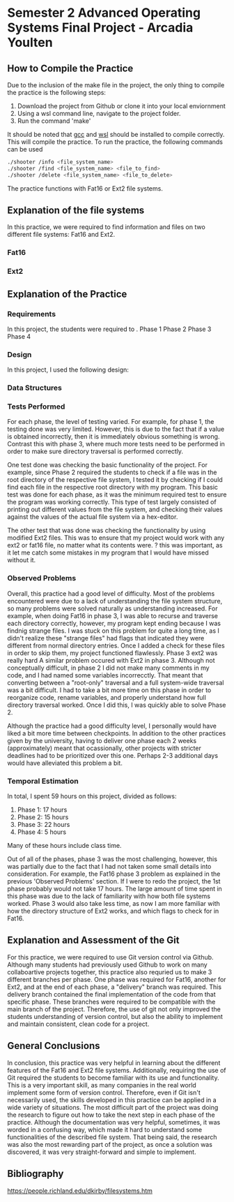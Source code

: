 # Semester 2 Advanced Operating Systems Final Project - Arcadia Youlten

## How to Compile the Practice
Due to the inclusion of the make file in the project, the only thing to compile the practice is the following steps:
1. Download the project from Github or clone it into your local enviornment 
2. Using a wsl command line, navigate to the project folder. 
3. Run the command 'make'

It should be noted that [gcc](https://linuxize.com/post/how-to-install-gcc-compiler-on-ubuntu-18-04/) and [wsl](https://docs.microsoft.com/en-us/windows/wsl/install-win10) should be installed to compile correctly.
This will compile the practice. To run the practice, the following commands can be used
```bash
./shooter /info <file_system_name> 
./shooter /find <file_system_name> <file_to_find>
./shooter /delete <file_system_name> <file_to_delete>
```
The practice functions with Fat16 or Ext2 file systems. 
## Explanation of the file systems

In this practice, we were required to find information and files on two different file systems: Fat16 and Ext2. 

### Fat16

### Ext2

## Explanation of the Practice

### Requirements
In this project, the students were required to .
Phase 1
Phase 2
Phase 3
Phase 4

### Design

In this project, I used the following design:

### Data Structures

### Tests Performed

For each phase, the level of testing varied. For example, for phase 1, the testing done was very limited. However, this is due to the fact that if a value is obtained incorrectly, then it is immediately obvious something is wrong. Contrast this with phase 3, where much more tests need to be performed in order to make sure directory traversal is performed correctly. 

One test done was checking the basic functionality of the project. For example, since Phase 2 required the students to check if a file was in the root directory of the respective file system, I tested it by checking if I could find each file in the respective root directory with my program. This basic test was done for each phase, as it was the minimum required test to ensure the program was working correctly. This type of test largely consisted of printing out different values from the file system, and checking their values against the values of the actual file system via a hex-editor. 

The other test that was done was checking the functionality by using modified Ext2 files. This was to ensure that my project would work with any ext2 or fat16 file, no matter what its contents were. <example>? 
this was important, as it let me catch some mistakes in my program that I would have missed without it. 

### Observed Problems

Overall, this practice had a good level of difficulty. Most of the problems encountered were due to a lack of understanding the file system structure, so many problems were solved naturally as understanding increased. 
For example, when doing Fat16 in phase 3, I was able to recurse and traverse each directory correctly, however, my program kept ending because I was findnig strange files. I was stuck on this problem for quite a long time, as I didn't realize these "strange files" had flags that indicated they were different from normal directory entries. Once I added a check for these files in order to skip them, my project functioned flawlessly. 
Phase 3 ext2 was really hard
A similar problem occured with Ext2 in phase 3. Although not conceptually difficult, in phase 2 I did not make many comments in my code, and I had named some variables incorrecctly. That meant that converting between a "root-only" traversal and a full system-wide traversal was a bit difficult. I had to take a bit more time on this phase in order to reorganize code, rename variables, and properly understand how full directory traversal worked. Once I did this, I was quickly able to solve Phase 2. 

Although the practice had a good difficulty level, I personally would have liked a bit more time between checkpoints. In addition to the other practices given by the university, having to deliver one phase each 2 weeks (approximately) meant that ocassionally, other projects with stricter deadlines had to be prioritized over this one. Perhaps 2-3 additional days would have alleviated this problem a bit. 

### Temporal Estimation
In total, I spent 59 hours on this project, divided as follows:
1. Phase 1: 17 hours 
2. Phase 2: 15 hours
3. Phase 3: 22 hours 
4. Phase 4: 5 hours 

Many of these hours include class time.

Out of all of the phases, phase 3 was the most challenging, however, this was partially due to the fact that I had not taken some small details into consideration. For example, the Fat16 phase 3 problem as explained in the previous 'Observed Problems' section. If I were to redo the project, the 1st phase probably would not take 17 hours. The large amount of time spent in this phase was due to the lack of familiarity with how both file systems worked. Phase 3 would also take less time, as now I am more familiar with how the directory structure of Ext2 works, and which flags to check for in Fat16. 
## Explanation and Assessment of the Git
For this practice, we were required to use Git version control via Github. Although many students had previously used Github to work on many collaboartive projects together, this practice also requried us to make 3 different branches per phase. One phase was required for Fat16, another for Ext2, and at the end of each phase, a "delivery" branch was required. This delivery branch contained the final implementation of the code from that specific phase. These branches were required to be compatible with the main branch of the project. Therefore, the use of git not only improved the students understanding of version control, but also the ability to implement and maintain consistent, clean code for a project. 
## General Conclusions
In conclusion, this practice was very helpful in learning about the different features of the Fat16 and Ext2 file systems. Additionally, requiring the use of Git required the students to become familiar with its use and functionality. This is a very important skill, as many companies in the real world implement some form of version control. Therefore, even if Git isn't necessarily used, the skills developed in this practice can be applied in a wide variety of situations. The most difficult part of the project was doing the research to figure out how to take the next step in each phase of the practice. Although the documentation was very helpful, sometimes, it was worded in a confusing way, which made it hard to understand some functionalities of the described file system. That being said, the research was also the most rewarding part of the project, as once a solution was discovered, it was very straight-forward and simple to implement.   

## Bibliography
https://people.richland.edu/dkirby/filesystems.htm

